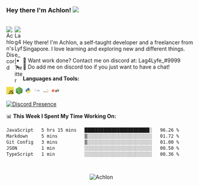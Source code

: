 ### Hey there I'm Achlon! <img src="https://media.giphy.com/media/hvRJCLFzcasrR4ia7z/giphy.gif" width="25px">
<br />
<a href="https://discord.gg/">
  <img align="left" alt="Achlon's Discord" width="22px" src="https://raw.githubusercontent.com/peterthehan/peterthehan/master/assets/discord.svg" />
</a>
<a href="https://twitter.com/Achl0n">
  <img align="left" alt="Lag4Lyfe_ | Twitter" width="22px" src="https://raw.githubusercontent.com/peterthehan/peterthehan/master/assets/twitter.svg" />
</a>
<br />
<br />
Hey there! I'm Achlon, a self-taught developer and a freelancer from Singapore. I love learning and exploring new and different things.
<br>

- 💼 Want work done? Contact me on discord at: Lag4Lyfe_#9999
- 💬 Do add me on discord too if you just want to have a chat!

**Languages and Tools:**  

<code><img height="20" src="https://raw.githubusercontent.com/github/explore/80688e429a7d4ef2fca1e82350fe8e3517d3494d/topics/javascript/javascript.png"></code>
<code><img height="20" src="https://raw.githubusercontent.com/github/explore/80688e429a7d4ef2fca1e82350fe8e3517d3494d/topics/nodejs/nodejs.png"></code>
<code><img height="20" src="https://raw.githubusercontent.com/github/explore/80688e429a7d4ef2fca1e82350fe8e3517d3494d/topics/python/python.png"></code>
<code><img height="20" src="https://raw.githubusercontent.com/github/explore/80688e429a7d4ef2fca1e82350fe8e3517d3494d/topics/java/java.png"></code>
<code><img height="20" src="https://raw.githubusercontent.com/github/explore/80688e429a7d4ef2fca1e82350fe8e3517d3494d/topics/mysql/mysql.png"></code>
<code><img height="20" src="https://raw.githubusercontent.com/github/explore/80688e429a7d4ef2fca1e82350fe8e3517d3494d/topics/git/git.png"></code>

[![Discord Presence](https://lanyard-profile-readme.vercel.app/api/703975707310555247)](https://discord.com/users/703975707310555247)

📊 **This Week I Spent My Time Working On:**
<!--START_SECTION:waka-->
```text
JavaScript   5 hrs 15 mins   ████████████████████████░   96.26 % 
Markdown     5 mins          ▒░░░░░░░░░░░░░░░░░░░░░░░░   01.72 % 
Git Config   3 mins          ▒░░░░░░░░░░░░░░░░░░░░░░░░   01.00 % 
JSON         1 min           ░░░░░░░░░░░░░░░░░░░░░░░░░   00.50 % 
TypeScript   1 min           ░░░░░░░░░░░░░░░░░░░░░░░░░   00.36 % 
```
<!--END_SECTION:waka-->


<br />
<p align="center"> <img src="https://github-readme-stats.vercel.app/api?username=lag4lyfe&show_icons=true&theme=gotham" alt="Achlon" />

